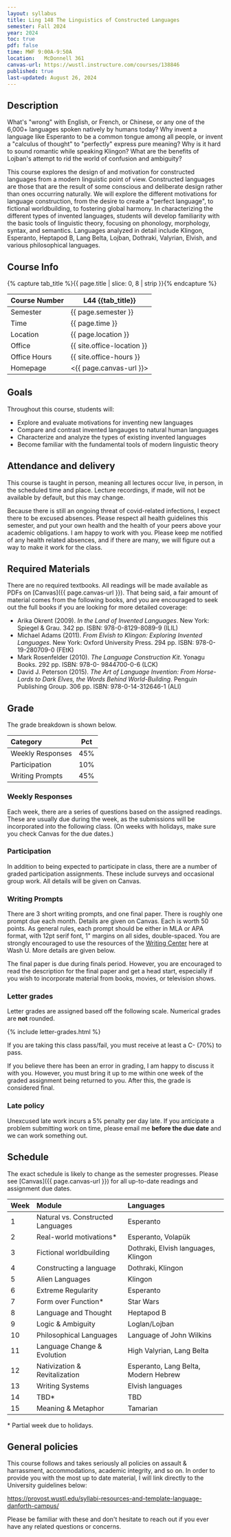 ```yaml
---
layout: syllabus
title: Ling 148 The Linguistics of Constructed Languages
semester: Fall 2024
year: 2024
toc: true
pdf: false
time: MWF 9:00A-9:50A
location: 	McDonnell 361
canvas-url: https://wustl.instructure.com/courses/138846
published: true
last-updated: August 26, 2024
---
```


## Description

What's "wrong" with English, or French, or Chinese, or any one of the 6,000+ languages spoken natively by humans today? Why invent a language like Esperanto to be a common tongue among all people, or invent a "calculus of thought" to "perfectly" express pure meaning? Why is it hard to sound romantic while speaking Klingon? What are the benefits of Lojban's attempt to rid the world of confusion and ambiguity?

This course explores the design of and motivation for constructed languages from a modern linguistic point of view. Constructed languages are those that are the result of some conscious and deliberate design rather than ones occurring naturally. We will explore the different motivations for language construction, from the desire to create a "perfect language", to fictional worldbuilding, to fostering global harmony. In characterizing the different types of invented languages, students will develop familiarity with the basic tools of linguistic theory, focusing on phonology, morphology, syntax, and semantics. Languages analyzed in detail include Klingon, Esperanto, Heptapod B, Lang Belta, Lojban, Dothraki, Valyrian, Elvish, and various philosophical languages.

## Course Info

{% capture tab_title %}{{ page.title | slice: 0, 8 | strip }}{% endcapture %}

| Course Number | L44  {{tab_title}}         |
| ------------- | -------------------------- |
| Semester      | {{ page.semester }}        |
| Time          | {{ page.time }}            |
| Location      | {{ page.location }}        |
| Office        | {{ site.office-location }} |
| Office Hours  | {{ site.office-hours }}    |
| Homepage      | <{{ page.canvas-url }}>    |

## Goals

Throughout this course, students will:

* Explore and evaluate motivations for inventing new languages
* Compare and contrast invented langauges to natural human languages
* Characterize and analyze the types of existing invented languages
* Become familiar with the fundamental tools of modern linguistic theory

## Attendance and delivery

This course is taught in person, meaning all lectures occur live, in person, in the scheduled time and place. Lecture recordings, if made, will not be available by default, but this may change. 

Because there is still an ongoing threat of covid-related infections, I expect there to be excused absences. Please respect all health guidelines this semester, and put your own health and the health of your peers above your academic obligations. I am happy to work with you. Please keep me notified of any health related absences, and if there are many, we will figure out a way to make it work for the class. 

## Required Materials

There are no required textbooks. All readings will be made available as PDFs on [Canvas]({{ page.canvas-url }}). That being said, a fair amount of material comes from the following books, and you are encouraged to seek out the full books if you are looking for more detailed coverage:

* Arika Okrent (2009). *In the Land of Invented Languages*. New York: Spiegel & Grau. 342 pp.
ISBN: 978-0-8129-8089-9 (ILIL)
* Michael Adams (2011). *From Elvish to Klingon: Exploring Invented Languages*. New York: Oxford
University Press. 294 pp. ISBN: 978-0-19-280709-0 (FEtK)
* Mark Rosenfelder (2010). *The Language Construction Kit*. Yonagu Books. 292 pp. ISBN: 978-0-
9844700-0-6 (LCK)
* David J. Peterson (2015). *The Art of Language Invention: From Horse-Lords to Dark Elves, the
Words Behind World-Building*. Penguin Publishing Group. 306 pp. ISBN: 978-0-14-312646-1
(ALI)

## Grade

The grade breakdown is shown below.

| Category         | Pct |
| :--------------- | --- |
| Weekly Responses | 45% |
| Participation    | 10% |
| Writing Prompts  | 45% |

### Weekly Responses

Each week, there are a series of questions based on the assigned readings. These are usually due during the week, as the submissions will be incorporated into the following class. (On weeks with holidays, make sure you check Canvas for the due dates.)

### Participation

In addition to being expected to participate in class, there are a number of graded participation assignments. These include surveys and occasional group work. All details will be given on Canvas.

### Writing Prompts

There are 3 short writing prompts, and one final paper. There is roughly one prompt due each month. Details are given on Canvas. Each is worth 50 points. As general rules, each prompt should be either in MLA or APA format, with 12pt serif font, 1" margins on all sides, double-spaced. You are strongly encouraged to use the resources of the [Writing Center](https://writingcenter.wustl.edu/) here at Wash U. More details are given below.

The final paper is due during finals period. However, you are encouraged to read the description for the final paper and get a head start, especially if you wish to incorporate material from books, movies, or television shows. 

### Letter grades

Letter grades are assigned based off the following scale. Numerical grades are **not** rounded. 

{% include letter-grades.html %}

If you are taking this class pass/fail, you must receive at least a C- (70%) to pass. 

If you believe there has been an error in grading, I am happy to discuss it with you. However, you must bring it up to me within one week of the graded assignment being returned to you. After this, the grade is considered final. 

### Late policy

Unexcused late work incurs a 5% penalty per day late. If you anticipate a problem submitting work on time, please email me **before the due date** and we can work something out. 

## Schedule

The exact schedule is likely to change as the semester progresses. Please see [Canvas]({{ page.canvas-url }}) for all up-to-date readings and assignment due dates. 

| Week | Module                            | Languages                            |
| :--- | :-------------------------------- | :----------------------------------- |
| 1    | Natural vs. Constructed Languages | Esperanto                            |
| 2    | Real-world motivations*           | Esperanto, Volapük                   |
| 3    | Fictional worldbuilding           | Dothraki, Elvish languages, Klingon  |
| 4    | Constructing a language           | Dothraki, Klingon                    |
| 5    | Alien Languages                   | Klingon                              |
| 6    | Extreme Regularity                | Esperanto                            |
| 7    | Form over Function*               | Star Wars                            |
| 8    | Language and Thought              | Heptapod B                           |
| 9    | Logic & Ambiguity                 | Loglan/Lojban                        |
| 10   | Philosophical Languages           | Language of John Wilkins             |
| 11   | Language Change & Evolution       | High Valyrian, Lang Belta            |
| 12   | Nativization & Revitalization     | Esperanto, Lang Belta, Modern Hebrew |
| 13   | Writing Systems                   | Elvish languages                     |
| 14   | TBD*                              | TBD                                  |
| 15   | Meaning & Metaphor                | Tamarian                             |

\* Partial week due to holidays.

## General policies

This course follows and takes seriously all policies on assault & harrassment, accommodations, academic integrity, and so on. In order to provide you with the most up to date material, I will link directly to the University guidelines below:

<https://provost.wustl.edu/syllabi-resources-and-template-language-danforth-campus/>

Please be familiar with these and don't hesitate to reach out if you ever have any related questions or concerns. 

